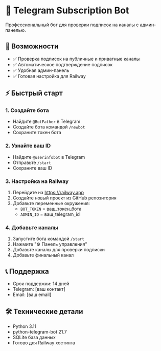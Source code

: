 # 🤖 Telegram Subscription Bot

Профессиональный бот для проверки подписок на каналы с админ-панелью.

## 🚀 Возможности
- ✅ Проверка подписок на публичные и приватные каналы
- ✅ Автоматическое подтверждение подписок
- ✅ Удобная админ-панель
- ✅ Готовая настройка для Railway

## ⚡ Быстрый старт

### 1. Создайте бота
- Найдите `@BotFather` в Telegram
- Создайте бота командой `/newbot`
- Сохраните токен бота

### 2. Узнайте ваш ID
- Найдите `@userinfobot` в Telegram  
- Отправьте `/start`
- Сохраните ваш ID

### 3. Настройка на Railway
1. Перейдите на https://railway.app
2. Создайте новый проект из GitHub репозитория
3. Добавьте переменные окружения:
   - `BOT_TOKEN` = ваш_токен_бота
   - `ADMIN_ID` = ваш_telegram_id

### 4. Добавьте каналы
1. Запустите бота командой `/start`
2. Нажмите "⚙️ Панель управления"
3. Добавьте каналы для проверки подписки
4. Добавьте финальный канал

## 📞 Поддержка
- Срок поддержки: 14 дней
- Telegram: [ваш контакт]
- Email: [ваш email]

## 🛠️ Технические детали
- Python 3.11
- python-telegram-bot 21.7
- SQLite база данных
- Готово для Railway хостинга
